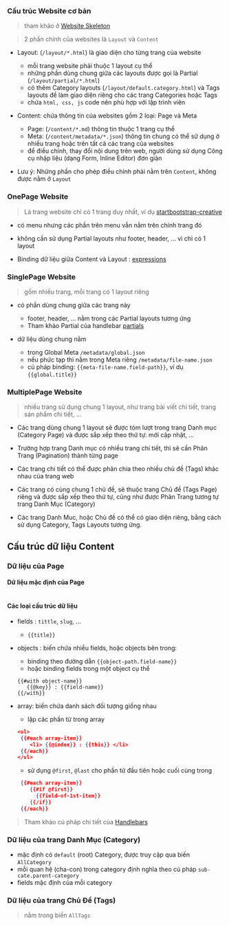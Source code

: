 
### Cấu trúc Website cơ bản
> tham khảo ở [Website Skeleton](https://github.com/easywebhub/easymarket/blob/master/README.md)

> 2 phần chính của websites là `Layout` và `Content`

- Layout: (`/layout/*.html`) là giao diện cho từng trang của website
   - mỗi trang website phải thuộc 1 layout cụ thể
   - những phần dùng chung giữa các layouts được gọi là Partial (`/layout/partial/*.html`)
   - có thêm Category layouts (`/layout/default.category.html`) và Tags layouts để làm giao diện riêng cho các trang Categories hoặc Tags
   - chứa `html, css, js` code nên phù hợp với lập trình viên

- Content: chứa thông tin của websites gồm 2 loại: Page và Meta
   - Page: (`/content/*.md`) thông tin thuộc 1 trang cụ thể
   - Meta: (`/content/metadata/*.json`) thông tin chung có thể sử dụng ở nhiều trang hoặc trên tất cả các trang của websites
   - để điều chỉnh, thay đổi nội dung trên web, người dùng sử dụng Công cụ nhập liệu (dạng Form, Inline Editor) đơn giản

- Lưu ý: Những phần cho phép điều chỉnh phải nằm trên `Content`, không được nằm ở `Layout` 


### OnePage Website
> Là trang website chỉ có 1 trang duy nhất, ví dụ [startbootstrap-creative](https://blackrockdigital.github.io/startbootstrap-creative/) 

- có menu nhưng các phần trên menu vẫn nằm trên chính trang đó
- không cần sử dụng Partial layouts như footer, header, ... vì chỉ có 1 layout

- Binding dữ liệu giữa Content và Layout : [expressions](http://handlebarsjs.com/expressions.html)

### SinglePage Website 
> gồm nhiều trang, mỗi trang có 1 layout riêng

- có phần  dùng chung giữa các trang này
   - footer, header, ... nằm trong các Partial layouts tương ứng
   - Tham khảo Partial của handlebar [partials](http://handlebarsjs.com/partials.html)
   

- dữ liệu dùng chung nằm 
   - trong Global Meta `/metadata/global.json` 
   - nếu phức tạp thì nằm trong Meta riêng `/metadata/file-name.json`
   - cú pháp binding:  `{{meta-file-name.field-path}}`, ví dụ `{{global.title}}` 

### MultiplePage Website
> nhiều trang sử dụng chung 1 layout, như trang bài viết chi tiết, trang sản phẩm chi tiết, ...

- Các trang dùng chung 1 layout sẽ được tóm lượt trong trang Danh mục (Category Page) và được sắp xếp theo thứ tự: mới cập nhật, ...

- Trường hợp trang Danh mục có nhiều trang chi tiết, thì sẽ cần Phân Trang (Pagination) thành từng page 

- Các trang chi tiết có thể được phân chia theo nhiều chủ đề (Tags) khác nhau của trang web

- Các trang có cùng chung 1 chủ đề, sẽ thuộc trang Chủ đề (Tags Page) riêng và được sắp xếp theo thứ tự, cũng như được Phân Trang tương tự trang Danh Mục (Category)

- Các trang Danh Muc, hoặc Chủ đề có thể có giao diện riêng, bằng cách sử dụng Category, Tags Layouts tương ứng.

## Cấu trúc dữ liệu Content

### Dữ liệu của Page

#### Dữ liệu mặc định của Page
```json 

```

#### Các loại cấu trúc dữ liệu
- fields :  `tittle`, `slug`, ...
   - `{{title}}`

- objects : biến chứa nhiều fields, hoặc objects bên trong:  

   - binding theo đường dẫn  `{{object-path.field-name}}`
   - hoặc binding fields trong một object cụ thể 
   ``` 
   {{#with object-name}}
      {{@key}} : {{field-name}}
   {{/with}}
   ```
- array: biến chứa danh sách đối tượng giống nhau
   - lặp các phần từ trong array
   ```json
   <ul>
    {{#each array-item}}
       <li> {{@index}} : {{this}} </li>
    {{/each}}
   </ul>
   ``` 
   - sử dụng `@first`, `@last` cho phần tử đầu tiên hoặc cuối cùng trong 
   ```json
    {{#each array-item}}
       {{#if @first}}
         {{field-of-1st-item}}
       {{/if}}
    {{/each}}
    ``` 
> Tham khảo cú pháp chi tiết của [Handlebars](http://handlebarsjs.com/builtin_helpers.html)
  
### Dữ liệu của trang Danh Mục (Category)

- mặc định có `default` (root) Category, được truy cập qua biến `AllCategory` 
- mỗi quan hệ (cha-con) trong category định nghĩa theo cú pháp `sub-cate.parent-category` 
- fields mặc định của mỗi category

### Dữ liệu của trang Chủ Đề (Tags)
> nằm trong biến `AllTags`